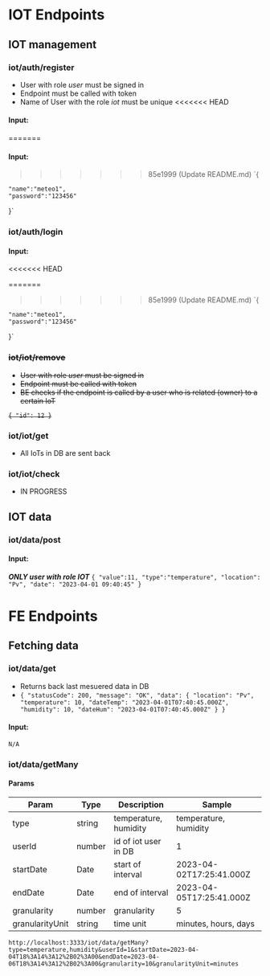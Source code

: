 # IOT Endpoints

## IOT management

### iot/auth/register

-   User with role _user_ must be signed in
-   Endpoint must be called with token
-   Name of User with the role _iot_ must be unique <<<<<<< HEAD

#### Input:

=======

#### Input:

> > > > > > > 85e1999 (Update README.md) `{

    "name":"meteo1",
    "password":"123456"

}`

### iot/auth/login

#### Input:

<<<<<<< HEAD

=======

> > > > > > > 85e1999 (Update README.md) `{

    "name":"meteo1",
    "password":"123456"

}`

### ~~iot/iot/remove~~

-   ~~User with role _user_ must be signed in~~
-   ~~Endpoint must be called with token~~
-   ~~BE checks if the endpoint is called by a user who is related (owner) to a certain IoT~~

~~`{ "id": 12 }`~~

### iot/iot/get

-   All IoTs in DB are sent back

### iot/iot/check

-   IN PROGRESS

## IOT data

### iot/data/post

#### Input:

**_ONLY user with role IOT_** `{ "value":11, "type":"temperature", "location": "Pv", "date": "2023-04-01 09:40:45" }`

# FE Endpoints

## Fetching data

### iot/data/get

-   Returns back last mesuered data in DB
-   `{ "statusCode": 200, "message": "OK", "data": { "location": "Pv", "temperature": 10, "dateTemp": "2023-04-01T07:40:45.000Z", "humidity": 10, "dateHum": "2023-04-01T07:40:45.000Z" } }`

#### Input:

`N/A`

### iot/data/getMany

#### Params

| Param           | Type   | Description           | Sample                   |
| --------------- | ------ | --------------------- | ------------------------ |
| type            | string | temperature, humidity | temperature, humidity    |
| userId          | number | id of iot user in DB  | 1                        |
| startDate       | Date   | start of interval     | 2023-04-02T17:25:41.000Z |
| endDate         | Date   | end of interval       | 2023-04-05T17:25:41.000Z |
| granularity     | number | granularity           | 5                        |
| granularityUnit | string | time unit             | minutes, hours, days     |

`http://localhost:3333/iot/data/getMany?type=temperature,humidity&userId=1&startDate=2023-04-04T18%3A14%3A12%2B02%3A00&endDate=2023-04-06T18%3A14%3A12%2B02%3A00&granularity=10&granularityUnit=minutes`
